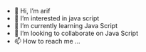 - 👋 Hi, I’m arif
- 👀 I’m interested in java script
- 🌱 I’m currently learning Java Script
- 💞️ I’m looking to collaborate on Java Script
- 📫 How to reach me ...

<!---
sirarif/sirarif is a ✨ special ✨ repository because its `README.md` (this file) appears on your GitHub profile.
You can click the Preview link to take a look at your changes.
--->
